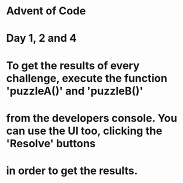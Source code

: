 # Advent of Code
# Day 1, 2 and 4
# To get the results of every challenge, execute the function 'puzzleA()' and 'puzzleB()'
# from the developers console. You can use the UI too, clicking the 'Resolve' buttons
# in order to get the results.
